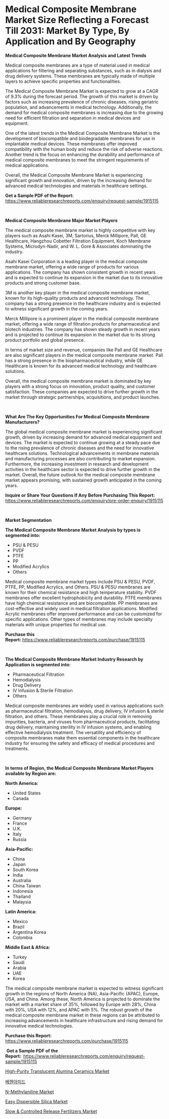 <p><h1>Medical Composite Membrane Market Size Reflecting a Forecast Till 2031: Market By Type, By Application and By Geography</h1></p><p><strong>Medical Composite Membrane Market Analysis and Latest Trends</strong></p>
<p><p>Medical composite membranes are a type of material used in medical applications for filtering and separating substances, such as in dialysis and drug delivery systems. These membranes are typically made of multiple layers to achieve specific properties and functionalities.</p><p>The Medical Composite Membrane Market is expected to grow at a CAGR of 9.3% during the forecast period. The growth of this market is driven by factors such as increasing prevalence of chronic diseases, rising geriatric population, and advancements in medical technology. Additionally, the demand for medical composite membranes is increasing due to the growing need for efficient filtration and separation in medical devices and equipment.</p><p>One of the latest trends in the Medical Composite Membrane Market is the development of biocompatible and biodegradable membranes for use in implantable medical devices. These membranes offer improved compatibility with the human body and reduce the risk of adverse reactions. Another trend is the focus on enhancing the durability and performance of medical composite membranes to meet the stringent requirements of medical applications.</p><p>Overall, the Medical Composite Membrane Market is experiencing significant growth and innovation, driven by the increasing demand for advanced medical technologies and materials in healthcare settings.</p></p>
<p><strong>Get a Sample PDF of the Report:&nbsp;</strong> <a href="https://www.reliableresearchreports.com/enquiry/request-sample/1915115">https://www.reliableresearchreports.com/enquiry/request-sample/1915115</a></p>
<p>&nbsp;</p>
<p><strong>Medical Composite Membrane Major Market Players</strong></p>
<p><p>The medical composite membrane market is highly competitive with key players such as Asahi Kasei, 3M, Sartorius, Merck Millipore, Pall, GE Healthcare, Hangzhou Cobetter Filtration Equipment, Koch Membrane Systems, Microdyn-Nadir, and W. L. Gore & Associates dominating the industry.</p><p>Asahi Kasei Corporation is a leading player in the medical composite membrane market, offering a wide range of products for various applications. The company has shown consistent growth in recent years and is expected to continue its expansion in the market due to its innovative products and strong customer base.</p><p>3M is another key player in the medical composite membrane market, known for its high-quality products and advanced technology. The company has a strong presence in the healthcare industry and is expected to witness significant growth in the coming years.</p><p>Merck Millipore is a prominent player in the medical composite membrane market, offering a wide range of filtration products for pharmaceutical and biotech industries. The company has shown steady growth in recent years and is projected to continue its expansion in the market due to its strong product portfolio and global presence.</p><p>In terms of market size and revenue, companies like Pall and GE Healthcare are also significant players in the medical composite membrane market. Pall has a strong presence in the biopharmaceutical industry, while GE Healthcare is known for its advanced medical technology and healthcare solutions.</p><p>Overall, the medical composite membrane market is dominated by key players with a strong focus on innovation, product quality, and customer satisfaction. These companies are expected to drive further growth in the market through strategic partnerships, acquisitions, and product launches.</p></p>
<p>&nbsp;</p>
<p><strong>What Are The Key Opportunities For Medical Composite Membrane Manufacturers?</strong></p>
<p><p>The global medical composite membrane market is experiencing significant growth, driven by increasing demand for advanced medical equipment and devices. The market is expected to continue growing at a steady pace due to the rising prevalence of chronic diseases and the need for innovative healthcare solutions. Technological advancements in membrane materials and manufacturing processes are also contributing to market expansion. Furthermore, the increasing investment in research and development activities in the healthcare sector is expected to drive further growth in the market. Overall, the future outlook for the medical composite membrane market appears promising, with sustained growth anticipated in the coming years.</p></p>
<p><strong>Inquire or Share Your Questions If Any Before Purchasing This Report:</strong> <a href="https://www.reliableresearchreports.com/enquiry/pre-order-enquiry/1915115">https://www.reliableresearchreports.com/enquiry/pre-order-enquiry/1915115</a></p>
<p>&nbsp;</p>
<p><strong>Market Segmentation</strong></p>
<p><strong>The Medical Composite Membrane Market Analysis by types is segmented into:</strong></p>
<p><ul><li>PSU & PESU</li><li>PVDF</li><li>PTFE</li><li>PP</li><li>Modified Acrylics</li><li>Others</li></ul></p>
<p><p>Medical composite membrane market types include PSU & PESU, PVDF, PTFE, PP, Modified Acrylics, and Others. PSU & PESU membranes are known for their chemical resistance and high temperature stability. PVDF membranes offer excellent hydrophobicity and durability. PTFE membranes have high chemical resistance and are biocompatible. PP membranes are cost-effective and widely used in medical filtration applications. Modified Acrylic membranes offer improved performance and can be customized for specific applications. Other types of membranes may include specialty materials with unique properties for medical use.</p></p>
<p><strong>Purchase this Report:&nbsp;</strong><a href="https://www.reliableresearchreports.com/purchase/1915115">https://www.reliableresearchreports.com/purchase/1915115</a></p>
<p>&nbsp;</p>
<p><strong>The Medical Composite Membrane Market Industry Research by Application is segmented into:</strong></p>
<p><ul><li>Pharmaceutical Filtration</li><li>Hemodialysis</li><li>Drug Delivery</li><li>IV Infusion & Sterile Filtration</li><li>Others</li></ul></p>
<p><p>Medical composite membranes are widely used in various applications such as pharmaceutical filtration, hemodialysis, drug delivery, IV infusion & sterile filtration, and others. These membranes play a crucial role in removing impurities, bacteria, and viruses from pharmaceutical products, facilitating drug delivery, maintaining sterility in IV infusion systems, and enabling effective hemodialysis treatment. The versatility and efficiency of composite membranes make them essential components in the healthcare industry for ensuring the safety and efficacy of medical procedures and treatments.</p></p>
<p>&nbsp;</p>
<p><strong>In terms of Region, the Medical Composite Membrane Market Players available by Region are:</strong></p>
<p>
    <p> <strong> North America: </strong>
        <ul>
            <li>United States</li>
            <li>Canada</li>
        </ul>
        </p> 
    <p> <strong> Europe: </strong>
        <ul>
            <li>Germany</li>
            <li>France</li>
            <li>U.K.</li>
            <li>Italy</li>
            <li>Russia</li>
        </ul>
        </p> 
    <p> <strong> Asia-Pacific: </strong>
        <ul>
            <li>China</li>
            <li>Japan</li>
            <li>South Korea</li>
            <li>India</li>
            <li>Australia</li>
            <li>China Taiwan</li>
            <li>Indonesia</li>
            <li>Thailand</li>
            <li>Malaysia</li>
        </ul>
        </p> 
    <p> <strong> Latin America: </strong>
        <ul>
            <li>Mexico</li>
            <li>Brazil</li>
            <li>Argentina Korea</li>
            <li>Colombia</li>
        </ul>
        </p> 
    <p> <strong> Middle East & Africa: </strong>
        <ul>
            <li>Turkey</li>
            <li>Saudi</li>
            <li>Arabia</li>
            <li>UAE</li>
            <li>Korea</li>
        </ul>
    </p>
    </p>
<p><p>The medical composite membrane market is expected to witness significant growth in the regions of North America (NA), Asia-Pacific (APAC), Europe, USA, and China. Among these, North America is projected to dominate the market with a market share of 35%, followed by Europe with 28%, China with 20%, USA with 12%, and APAC with 5%. The robust growth of the medical composite membrane market in these regions can be attributed to increasing advancements in healthcare infrastructure and rising demand for innovative medical technologies.</p></p>
<p><strong>Purchase this Report: </strong><a href="https://www.reliableresearchreports.com/purchase/1915115">https://www.reliableresearchreports.com/purchase/1915115</a></p>
<p>&nbsp;<strong>Get a Sample PDF of the Report:&nbsp;&nbsp;</strong><a href="https://www.reliableresearchreports.com/enquiry/request-sample/1915115">https://www.reliableresearchreports.com/enquiry/request-sample/1915115</a></p>
<p><strong></strong></p>
<p><p><a href="https://issuu.com/reportprime-2/docs/high-purity-translucent-alumina-ceramics-market-si">High-Purity Translucent Alumina Ceramics Market</a></p><p><a href="https://medium.com/@dudleyferry/%EB%B2%A0%ED%97%A4%EB%82%98%EB%AF%B8%EB%93%9C-%EC%8B%9C%EC%9E%A5-%EC%A0%90%EC%9C%A0%EC%9C%A8-%EB%B3%80%ED%99%94-%EB%B0%8F-%EC%8B%9C%EC%9E%A5-%EC%84%B1%EC%9E%A5-%ED%8A%B8%EB%A0%8C%EB%93%9C-2024-2031-b32c88e74477">베헨아미드</a></p><p><a href="https://github.com/lubmix/Market-Research-Report-List-1/blob/main/n-methylaniline-market.md">N-Methylaniline Market</a></p><p><a href="https://issuu.com/reportprime-2/docs/easy-dispersible-silica-market-size-2030.pptx">Easy Dispersible Silica Market</a></p><p><a href="https://github.com/joannagoyvaerts/Market-Research-Report-List-1/blob/main/slow-controlled-release-fertilizers-market.md">Slow & Controlled Release Fertilizers Market</a></p></p>